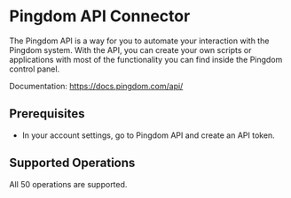 # Pingdom API Connector

The Pingdom API is a way for you to automate your interaction with the Pingdom system. With the API, you can create your own scripts or applications with most of the functionality you can find inside the Pingdom control panel.

Documentation: https://docs.pingdom.com/api/

## Prerequisites

+ In your account settings, go to Pingdom API and create an API token.

## Supported Operations

All 50 operations are supported.